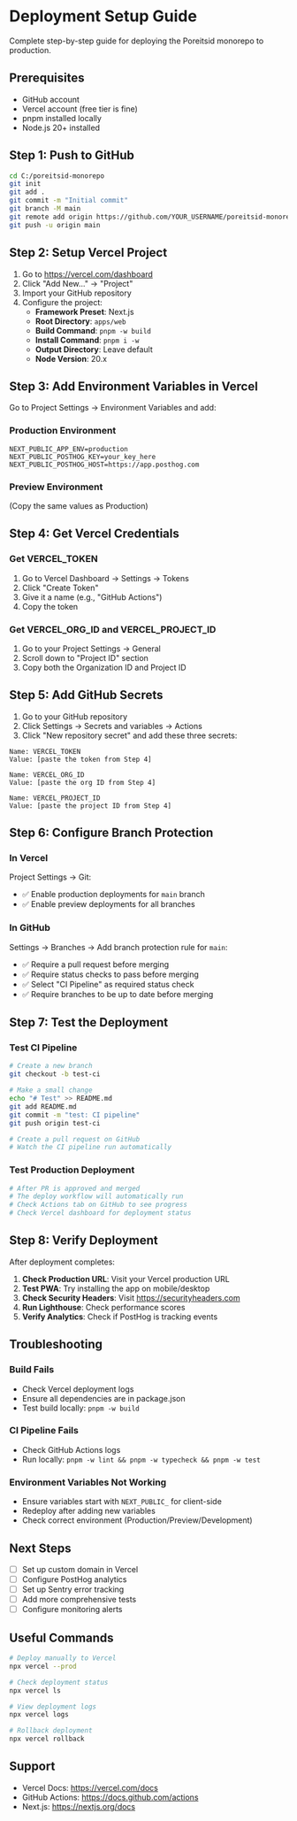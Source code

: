 # Deployment Setup Guide

Complete step-by-step guide for deploying the Poreitsid monorepo to production.

## Prerequisites

- GitHub account
- Vercel account (free tier is fine)
- pnpm installed locally
- Node.js 20+ installed

## Step 1: Push to GitHub

```bash
cd C:/poreitsid-monorepo
git init
git add .
git commit -m "Initial commit"
git branch -M main
git remote add origin https://github.com/YOUR_USERNAME/poreitsid-monorepo.git
git push -u origin main
```

## Step 2: Setup Vercel Project

1. Go to https://vercel.com/dashboard
2. Click "Add New..." → "Project"
3. Import your GitHub repository
4. Configure the project:
   - **Framework Preset**: Next.js
   - **Root Directory**: `apps/web`
   - **Build Command**: `pnpm -w build`
   - **Install Command**: `pnpm i -w`
   - **Output Directory**: Leave default
   - **Node Version**: 20.x

## Step 3: Add Environment Variables in Vercel

Go to Project Settings → Environment Variables and add:

### Production Environment
```
NEXT_PUBLIC_APP_ENV=production
NEXT_PUBLIC_POSTHOG_KEY=your_key_here
NEXT_PUBLIC_POSTHOG_HOST=https://app.posthog.com
```

### Preview Environment
(Copy the same values as Production)

## Step 4: Get Vercel Credentials

### Get VERCEL_TOKEN
1. Go to Vercel Dashboard → Settings → Tokens
2. Click "Create Token"
3. Give it a name (e.g., "GitHub Actions")
4. Copy the token

### Get VERCEL_ORG_ID and VERCEL_PROJECT_ID
1. Go to your Project Settings → General
2. Scroll down to "Project ID" section
3. Copy both the Organization ID and Project ID

## Step 5: Add GitHub Secrets

1. Go to your GitHub repository
2. Click Settings → Secrets and variables → Actions
3. Click "New repository secret" and add these three secrets:

```
Name: VERCEL_TOKEN
Value: [paste the token from Step 4]

Name: VERCEL_ORG_ID
Value: [paste the org ID from Step 4]

Name: VERCEL_PROJECT_ID
Value: [paste the project ID from Step 4]
```

## Step 6: Configure Branch Protection

### In Vercel
Project Settings → Git:
- ✅ Enable production deployments for `main` branch
- ✅ Enable preview deployments for all branches

### In GitHub
Settings → Branches → Add branch protection rule for `main`:
- ✅ Require a pull request before merging
- ✅ Require status checks to pass before merging
- ✅ Select "CI Pipeline" as required status check
- ✅ Require branches to be up to date before merging

## Step 7: Test the Deployment

### Test CI Pipeline
```bash
# Create a new branch
git checkout -b test-ci

# Make a small change
echo "# Test" >> README.md
git add README.md
git commit -m "test: CI pipeline"
git push origin test-ci

# Create a pull request on GitHub
# Watch the CI pipeline run automatically
```

### Test Production Deployment
```bash
# After PR is approved and merged
# The deploy workflow will automatically run
# Check Actions tab on GitHub to see progress
# Check Vercel dashboard for deployment status
```

## Step 8: Verify Deployment

After deployment completes:

1. **Check Production URL**: Visit your Vercel production URL
2. **Test PWA**: Try installing the app on mobile/desktop
3. **Check Security Headers**: Visit https://securityheaders.com
4. **Run Lighthouse**: Check performance scores
5. **Verify Analytics**: Check if PostHog is tracking events

## Troubleshooting

### Build Fails
- Check Vercel deployment logs
- Ensure all dependencies are in package.json
- Test build locally: `pnpm -w build`

### CI Pipeline Fails
- Check GitHub Actions logs
- Run locally: `pnpm -w lint && pnpm -w typecheck && pnpm -w test`

### Environment Variables Not Working
- Ensure variables start with `NEXT_PUBLIC_` for client-side
- Redeploy after adding new variables
- Check correct environment (Production/Preview/Development)

## Next Steps

- [ ] Set up custom domain in Vercel
- [ ] Configure PostHog analytics
- [ ] Set up Sentry error tracking
- [ ] Add more comprehensive tests
- [ ] Configure monitoring alerts

## Useful Commands

```bash
# Deploy manually to Vercel
npx vercel --prod

# Check deployment status
npx vercel ls

# View deployment logs
npx vercel logs

# Rollback deployment
npx vercel rollback
```

## Support

- Vercel Docs: https://vercel.com/docs
- GitHub Actions: https://docs.github.com/actions
- Next.js: https://nextjs.org/docs
